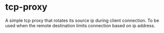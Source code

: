 # tcp-proxy
A simple tcp proxy that rotates its source ip during client connection.
To be used when the remote destination limits connection based on ip address.
